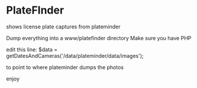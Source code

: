 # PlateFInder
shows license plate captures from plateminder

Dump everything into a www/platefinder directory
Make sure you have PHP

edit this line: $data = getDatesAndCameras('/data/plateminder/data/images');

to point to where plateminder dumps the photos

enjoy
